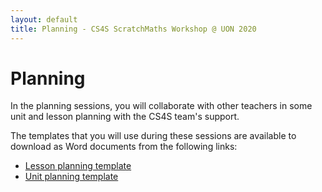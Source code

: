 ```yaml
---
layout: default
title: Planning - CS4S ScratchMaths Workshop @ UON 2020
---
```


# Planning

In the planning sessions, you will collaborate with other teachers in some unit and lesson planning with the CS4S team's support.

The templates that you will use during these sessions are available to download as Word documents from the following links:

- [Lesson planning template](files/lesson_plan_template.docx)
- [Unit planning template](files/unit_plan_template.docx)
